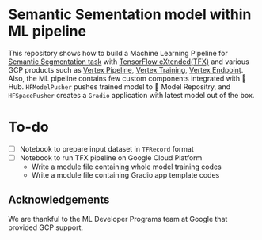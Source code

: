 # Semantic Sementation model within ML pipeline

This repository shows how to build a Machine Learning Pipeline for [Semantic Segmentation task](https://paperswithcode.com/task/semantic-segmentation) with [TensorFlow eXtended(TFX)](https://www.tensorflow.org/tfx) and various GCP products such as [Vertex Pipeline](https://cloud.google.com/vertex-ai/docs/pipelines), [Vertex Training](https://cloud.google.com/vertex-ai/docs/training/custom-training), [Vertex Endpoint](https://cloud.google.com/vertex-ai/docs/predictions/deploy-model-api). Also, the ML pipeline contains few custom components integrated with 🤗 Hub. `HFModelPusher` pushes trained model to 🤗 Model Repositry, and `HFSpacePusher` creates a `Gradio` application with latest model out of the box.

# To-do

- [ ] Notebook to prepare input dataset in `TFRecord` format
- [ ] Notebook to run TFX pipeline on Google Cloud Platform
  - Write a module file containing whole model training codes
  - Write a module file containing Gradio app template codes

## Acknowledgements

We are thankful to the ML Developer Programs team at Google that provided GCP support.
